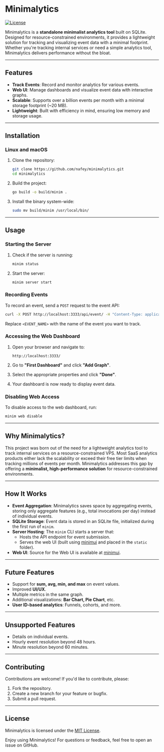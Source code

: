 # Minimalytics

[![License](https://img.shields.io/badge/license-MIT-blue.svg)](LICENSE)

Minimalytics is a **standalone minimalist analytics tool** built on SQLite. Designed for resource-constrained environments, it provides a lightweight solution for tracking and visualizing event data with a minimal footprint. Whether you're tracking internal services or need a simple analytics tool, Minimalytics delivers performance without the bloat.

---

## Features

- **Track Events**: Record and monitor analytics for various events.
- **Web UI**: Manage dashboards and visualize event data with interactive graphs.
- **Scalable**: Supports over a billion events per month with a minimal storage footprint (~20 MB).
- **Lightweight**: Built with efficiency in mind, ensuring low memory and storage usage.

---

## Installation

### Linux and macOS

1. Clone the repository:
   ```bash
   git clone https://github.com/nafey/minimalytics.git
   cd minimalytics
   ```

2. Build the project:
   ```bash
   go build -o build/minim .
   ```

3. Install the binary system-wide:
   ```bash
   sudo mv build/minim /usr/local/bin/
   ```

---

## Usage

### Starting the Server

1. Check if the server is running:
   ```bash
   minim status
   ```

2. Start the server:
   ```bash
   minim server start
   ```

### Recording Events

To record an event, send a `POST` request to the event API:

```bash
curl -X POST http://localhost:3333/api/event/ -H "Content-Type: application/json" -d '{"event": "<EVENT_NAME>"}'
```

Replace `<EVENT_NAME>` with the name of the event you want to track.

### Accessing the Web Dashboard

1. Open your browser and navigate to:
   ```
   http://localhost:3333/
   ```

2. Go to **"First Dashboard"** and click **"Add Graph"**.

3. Select the appropriate properties and click **"Done"**.

4. Your dashboard is now ready to display event data.

### Disabling Web Access

To disable access to the web dashboard, run:
```bash
minim web disable
```

---

## Why Minimalytics?

This project was born out of the need for a lightweight analytics tool to track internal services on a resource-constrained VPS. Most SaaS analytics products either lack the scalability or exceed their free tier limits when tracking millions of events per month. Minimalytics addresses this gap by offering a **minimalist, high-performance solution** for resource-constrained environments.

---

## How It Works

- **Event Aggregation**: Minimalytics saves space by aggregating events, storing only aggregate features (e.g., total invocations per day) instead of individual events.
- **SQLite Storage**: Event data is stored in an SQLite file, initialized during the first run of `minim`.
- **Server Hosting**: The `minim` CLI starts a server that:
  - Hosts the API endpoint for event submission.
  - Serves the web UI (built using [minimui](https://github.com/nafey/minimui) and placed in the `static` folder).
- **Web UI**: Source for the Web UI is available at [minimui](https://github.com/nafey/minimui).

---

## Future Features

- Support for **sum, avg, min, and max** on event values.
- Improved **UI/UX**.
- Multiple metrics in the same graph.
- Additional visualizations: **Bar Chart, Pie Chart**, etc.
- **User ID-based analytics**: Funnels, cohorts, and more.

---

## Unsupported Features

- Details on individual events.
- Hourly event resolution beyond 48 hours.
- Minute resolution beyond 60 minutes.

---

## Contributing

Contributions are welcome! If you'd like to contribute, please:
1. Fork the repository.
2. Create a new branch for your feature or bugfix.
3. Submit a pull request.

---

## License

Minimalytics is licensed under the [MIT License](LICENSE).



Enjoy using Minimalytics! For questions or feedback, feel free to open an issue on GitHub.
